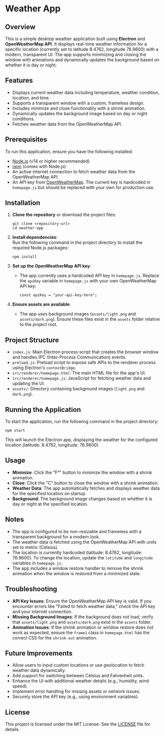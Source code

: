 Weather App
===========

Overview
--------

This is a simple desktop weather application built using **Electron** and **OpenWeatherMap API**. It displays real-time weather information for a specific location (currently set to latitude 8.4762, longitude 76.9600) with a modern, transparent UI. The app supports minimizing and closing the window with animations and dynamically updates the background based on whether it is day or night.

Features
--------

-   Displays current weather data including temperature, weather condition, location, and time.
-   Supports a transparent window with a custom, frameless design.
-   Includes minimize and close functionality with a shrink animation.
-   Dynamically updates the background image based on day or night conditions.
-   Fetches weather data from the OpenWeatherMap API.

Prerequisites
-------------

To run this application, ensure you have the following installed:

-   [Node.js](https://nodejs.org/) (v14 or higher recommended)
-   [npm](https://www.npmjs.com/) (comes with Node.js)
-   An active internet connection to fetch weather data from the OpenWeatherMap API.
-   An API key from [OpenWeatherMap](https://openweathermap.org/api). The current key is hardcoded in `homepage.js` but should be replaced with your own for production use.

Installation
------------

1.  **Clone the repository** or download the project files:

    ```
    git clone <repository-url>
    cd weather-app

    ```

2.  **Install dependencies**:\
    Run the following command in the project directory to install the required Node.js packages:

    ```
    npm install

    ```

3.  **Set up the OpenWeatherMap API key**:

    -   The app currently uses a hardcoded API key in `homepage.js`. Replace the `apiKey` variable in `homepage.js` with your own OpenWeatherMap API key:

        ```
        const apiKey = "your-api-key-here";

        ```

4.  **Ensure assets are available**:

    -   The app uses background images (`assets/light.png` and `assets/dark.png`). Ensure these files exist in the `assets` folder relative to the project root.

Project Structure
-----------------

-   `index.js`: Main Electron process script that creates the browser window and handles IPC (Inter-Process Communication) events.
-   `preload.js`: Preload script to expose safe APIs to the renderer process using Electron's `contextBridge`.
-   `src/renderer/homepage.html`: The main HTML file for the app's UI.
-   `src/renderer/homepage.js`: JavaScript for fetching weather data and updating the UI.
-   `assets/`: Directory containing background images (`light.png` and `dark.png`).

Running the Application
-----------------------

To start the application, run the following command in the project directory:

```
npm start

```

This will launch the Electron app, displaying the weather for the configured location (latitude: 8.4762, longitude: 76.9600).

Usage
-----

-   **Minimize**: Click the "F°" button to minimize the window with a shrink animation.
-   **Close**: Click the "C" button to close the window with a shrink animation.
-   **Weather Data**: The app automatically fetches and displays weather data for the specified location on startup.
-   **Background**: The background image changes based on whether it is day or night at the specified location.

Notes
-----

-   The app is configured to be non-resizable and frameless with a transparent background for a modern look.
-   The weather data is fetched using the OpenWeatherMap API with units set to metric (Celsius).
-   The location is currently hardcoded (latitude: 8.4762, longitude: 76.9600). To change the location, update the `latitude` and `longitude` variables in `homepage.js`.
-   The app includes a window restore handler to remove the shrink animation when the window is restored from a minimized state.

Troubleshooting
---------------

-   **API Key Issues**: Ensure the OpenWeatherMap API key is valid. If you encounter errors like "Failed to fetch weather data," check the API key and your internet connection.
-   **Missing Background Images**: If the background does not load, verify that `assets/light.png` and `assets/dark.png` exist in the `assets` folder.
-   **Animation Issues**: If the shrink animation or window restore does not work as expected, ensure the `frame1` class in `homepage.html` has the correct CSS for the `shrink-out` animation.

Future Improvements
-------------------

-   Allow users to input custom locations or use geolocation to fetch weather data dynamically.
-   Add support for switching between Celsius and Fahrenheit units.
-   Enhance the UI with additional weather details (e.g., humidity, wind speed).
-   Implement error handling for missing assets or network issues.
-   Securely store the API key (e.g., using environment variables).

License
-------

This project is licensed under the MIT License. See the [LICENSE](https://grok.com/chat/LICENSE) file for details.
